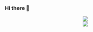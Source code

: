 ### Hi there 👋

<!--
**Hellathor/Hellathor** is a ✨ _special_ ✨ repository because its `README.md` (this file) appears on your GitHub profile.

Here are some ideas to get you started:

- 🔭 I’m currently working on ...
- 🌱 I’m currently learning ...
- 👯 I’m looking to collaborate on ...
- 🤔 I’m looking for help with ...
- 💬 Ask me about ...
- 📫 How to reach me: ...
- 😄 Pronouns: ...
- ⚡ Fun fact: ...
-->

<div align="center">
	<img  src="[https://github-profile-trophy.vercel.app/?username=sun0225SUN](https://metrics.lecoq.io/Hellathor?template=classic&base.indepth=false&base.hireable=false&config.timezone=Asia%2FShanghai)" />
</div>

<div align="center">
	<img  src="https://github-readme-streak-stats.herokuapp.com/?user=Hellathor"/>
</div>
